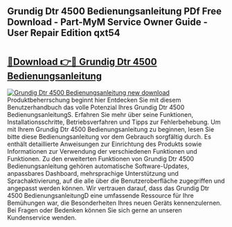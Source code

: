## Grundig Dtr 4500 Bedienungsanleitung PDf Free Download - Part-MyM Service Owner Guide - User Repair Edition qxt54

# <h2><a href="http://df1x46.blite.top/?on=Grundig+Dtr+4500+Bedienungsanleitung">🔗Download 👉🔴 Grundig Dtr 4500 Bedienungsanleitung</a></h2>

[![Grundig Dtr 4500 Bedienungsanleitung new download](https://i.imgur.com/lujVjoI.png)](http://df1x46.blite.top/?on=Grundig+Dtr+4500+Bedienungsanleitung)
Produktbeherrschung beginnt hier Entdecken Sie mit diesem Benutzerhandbuch das volle Potenzial Ihres Grundig Dtr 4500 BedienungsanleitungS. Erfahren Sie mehr über seine Funktionen, Installationsschritte, Betriebsverfahren und Tipps zur Fehlerbehebung. Um mit Ihrem Grundig Dtr 4500 Bedienungsanleitung zu beginnen, lesen Sie bitte diese Bedienungsanleitung vor dem Gebrauch sorgfältig durch. Es enthält detaillierte Anweisungen zur Einrichtung des Produkts sowie Informationen zur Verwendung der verschiedenen Funktionen und Funktionen. Zu den erweiterten Funktionen von Grundig Dtr 4500 Bedienungsanleitung gehören automatische Software-Updates, anpassbares Dashboard, mehrsprachige Unterstützung und Sprachaktivierung, auf die alle über die Benutzeroberfläche zugegriffen und angepasst werden können. Wir vertrauen darauf, dass das Grundig Dtr 4500 BedienungsanleitungD eine umfassende Ressource für Ihre Bemühungen war, die Besonderheiten Ihres neuen Geräts kennenzulernen. Bei Fragen oder Bedenken können Sie sich gerne an unseren Kundenservice wenden.
